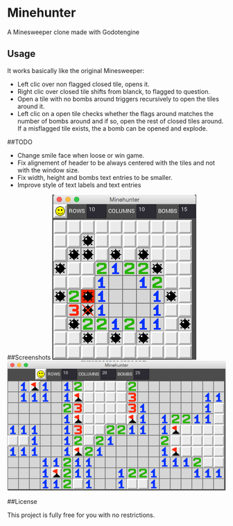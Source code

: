 # Minehunter
A Minesweeper clone made with Godotengine

## Usage
It works basically like the original Minesweeper:
* Left clic over non flagged closed tile, opens it.
* Right clic over closed tile shifts from blanck, to flagged to question.
* Open a tile with no bombs around triggers recursively to open the tiles around it.
* Left clic on a open tile checks whether the flags around matches the number of bombs around and if so, open the rest of closed tiles around. If a misflagged tile exists, the a bomb can be opened and explode.

##TODO
* Change smile face when loose or win game.
* Fix alignement of header to be always centered with the tiles and not with the window size.
* Fix width, height and bombs text entries to be smaller.
* Improve style of text labels and text entries

##Screenshots
![10x10 Screen](https://github.com/genete/Minehunter/blob/master/sreen_captures/Screen_capture_10x10x15.png)
![10x20 Screen](https://github.com/genete/Minehunter/blob/master/sreen_captures/Screen_capture_10x20x25.png)

##License

This project is fully free for you with no restrictions.
